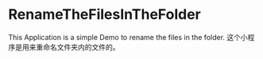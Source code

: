 # RenameTheFilesInTheFolder
This Application is a simple Demo to rename the files in the folder. 这个小程序是用来重命名文件夹内的文件的。
